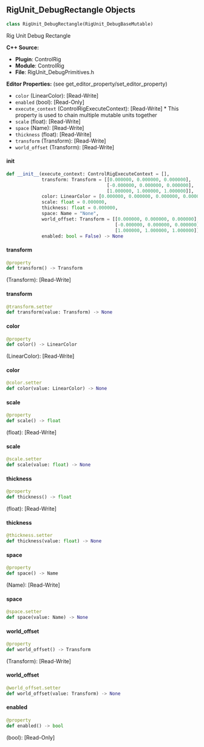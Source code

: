 ## RigUnit_DebugRectangle Objects

```python
class RigUnit_DebugRectangle(RigUnit_DebugBaseMutable)
```

Rig Unit Debug Rectangle

**C++ Source:**

- **Plugin**: ControlRig
- **Module**: ControlRig
- **File**: RigUnit_DebugPrimitives.h

**Editor Properties:** (see get_editor_property/set_editor_property)

- ``color`` (LinearColor):  [Read-Write]
- ``enabled`` (bool):  [Read-Only]
- ``execute_context`` (ControlRigExecuteContext):  [Read-Write] * This property is used to chain multiple mutable units together
- ``scale`` (float):  [Read-Write]
- ``space`` (Name):  [Read-Write]
- ``thickness`` (float):  [Read-Write]
- ``transform`` (Transform):  [Read-Write]
- ``world_offset`` (Transform):  [Read-Write]

<a id="unreal.RigUnit_DebugRectangle.__init__"></a>

#### __init__

```python
def __init__(execute_context: ControlRigExecuteContext = [],
             transform: Transform = [[0.000000, 0.000000, 0.000000],
                                     [-0.000000, 0.000000, 0.000000],
                                     [1.000000, 1.000000, 1.000000]],
             color: LinearColor = [0.000000, 0.000000, 0.000000, 0.000000],
             scale: float = 0.000000,
             thickness: float = 0.000000,
             space: Name = "None",
             world_offset: Transform = [[0.000000, 0.000000, 0.000000],
                                        [-0.000000, 0.000000, 0.000000],
                                        [1.000000, 1.000000, 1.000000]],
             enabled: bool = False) -> None
```

<a id="unreal.RigUnit_DebugRectangle.transform"></a>

#### transform

```python
@property
def transform() -> Transform
```

(Transform):  [Read-Write]

<a id="unreal.RigUnit_DebugRectangle.transform"></a>

#### transform

```python
@transform.setter
def transform(value: Transform) -> None
```

<a id="unreal.RigUnit_DebugRectangle.color"></a>

#### color

```python
@property
def color() -> LinearColor
```

(LinearColor):  [Read-Write]

<a id="unreal.RigUnit_DebugRectangle.color"></a>

#### color

```python
@color.setter
def color(value: LinearColor) -> None
```

<a id="unreal.RigUnit_DebugRectangle.scale"></a>

#### scale

```python
@property
def scale() -> float
```

(float):  [Read-Write]

<a id="unreal.RigUnit_DebugRectangle.scale"></a>

#### scale

```python
@scale.setter
def scale(value: float) -> None
```

<a id="unreal.RigUnit_DebugRectangle.thickness"></a>

#### thickness

```python
@property
def thickness() -> float
```

(float):  [Read-Write]

<a id="unreal.RigUnit_DebugRectangle.thickness"></a>

#### thickness

```python
@thickness.setter
def thickness(value: float) -> None
```

<a id="unreal.RigUnit_DebugRectangle.space"></a>

#### space

```python
@property
def space() -> Name
```

(Name):  [Read-Write]

<a id="unreal.RigUnit_DebugRectangle.space"></a>

#### space

```python
@space.setter
def space(value: Name) -> None
```

<a id="unreal.RigUnit_DebugRectangle.world_offset"></a>

#### world_offset

```python
@property
def world_offset() -> Transform
```

(Transform):  [Read-Write]

<a id="unreal.RigUnit_DebugRectangle.world_offset"></a>

#### world_offset

```python
@world_offset.setter
def world_offset(value: Transform) -> None
```

<a id="unreal.RigUnit_DebugRectangle.enabled"></a>

#### enabled

```python
@property
def enabled() -> bool
```

(bool):  [Read-Only]

<a id="unreal.RigUnit_DebugRectangleItemSpace"></a>